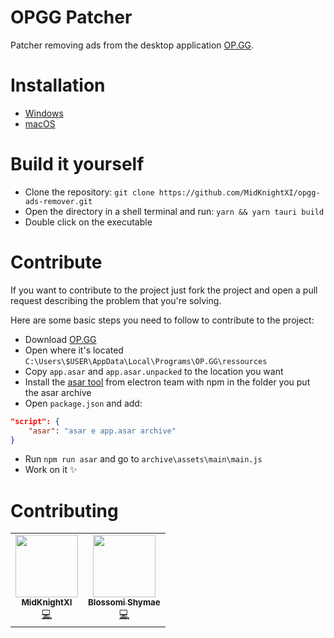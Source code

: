 # OPGG Patcher

Patcher removing ads from the desktop application [OP.GG](https://op.gg/desktop/?utm_source=opgg&utm_medium=button&utm_campaign=global).

# Installation

* [Windows](https://github.com/MidKnightXI/opgg-ads-remover/releases/download/master/OPGG.Patcher_2.1.0.msi)
* [macOS](https://github.com/MidKnightXI/opgg-ads-remover/releases/download/master/OPGG.Patcher_2.1.0.dmg)

# Build it yourself

* Clone the repository: `git clone https://github.com/MidKnightXI/opgg-ads-remover.git`
* Open the directory in a shell terminal and run: `yarn && yarn tauri build`
* Double click on the executable

# Contribute

If you want to contribute to the project just fork the project and open a pull request describing the problem that you're solving.

Here are some basic steps you need to follow to contribute to the project:
- Download [OP.GG](https://op.gg/desktop/?utm_source=opgg&utm_medium=button&utm_campaign=global)
- Open where it's located `C:\Users\$USER\AppData\Local\Programs\OP.GG\ressources`
- Copy `app.asar` and `app.asar.unpacked` to the location you want
- Install the [asar tool](https://github.com/electron/asar) from electron team with npm in the folder you put the asar archive
- Open `package.json` and add:
```json
"script": {
    "asar": "asar e app.asar archive"
}
```
- Run `npm run asar` and go to `archive\assets\main\main.js`
- Work on it ✨

# Contributing

<!-- Do not remove or modify this section -->
<table>
  <tr>
    <td align="center"><a href="https://github.com/MidKnightXI"><img src="https://avatars.githubusercontent.com/u/35759490?v=4" width="100px;" alt=""/><br /><sub><b> MidKnightXI </b></sub></a><br /><a href="https://github.com/MidKnightXI/opgg-ads-remover/commits?author=MidKnightXI" title="Code">💻</a></td>
    <td align="center"><a href="https://github.com/BlossomiShymae"><img src="https://avatars.githubusercontent.com/u/87099578?v=4" width="100px;" alt=""/><br /><sub><b> Blossomi Shymae </b></sub></a><br /><a href="https://github.com/MidKnightXI/opgg-ads-remover/commits?author=MissUwuieTime" title="Code">💻</a></td>
  </tr>
</table>
